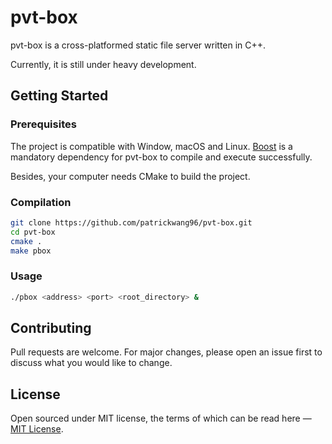 # pvt-box

pvt-box is a cross-platformed static file server written in C++.  

Currently, it is still under heavy development. 

## Getting Started
### Prerequisites


The project is compatible with Window, macOS and Linux. [Boost](http://boost.org) is a 
mandatory dependency for pvt-box to compile and execute successfully. 

Besides, your computer needs CMake to build the project. 

### Compilation 


```bash
git clone https://github.com/patrickwang96/pvt-box.git
cd pvt-box
cmake . 
make pbox
```

### Usage

```bash
./pbox <address> <port> <root_directory> &
```

## Contributing
Pull requests are welcome. For major changes, please open an issue first to discuss what you would like to change.

## License

Open sourced under MIT license, the terms of which can be read here — [MIT License](http://opensource.org/licenses/MIT).
